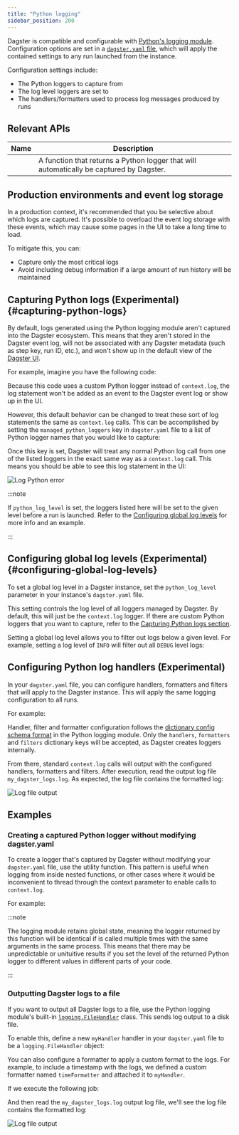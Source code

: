 ```yaml
---
title: "Python logging"
sidebar_position: 200
---
```


Dagster is compatible and configurable with [Python's logging module](https://docs.python.org/3/library/logging.html). Configuration options are set in a [`dagster.yaml` file](/guides/deploy/dagster-yaml), which will apply the contained settings to any run launched from the instance.

Configuration settings include:

- The Python loggers to capture from
- The log level loggers are set to
- The handlers/formatters used to process log messages produced by runs

## Relevant APIs

| Name                                                     | Description                                                                             |
| -------------------------------------------------------- | --------------------------------------------------------------------------------------- |
| <PyObject section="utilities" module="dagster" object="get_dagster_logger"/> | A function that returns a Python logger that will automatically be captured by Dagster. |

## Production environments and event log storage

In a production context, it's recommended that you be selective about which logs are captured. It's possible to overload the event log storage with these events, which may cause some pages in the UI to take a long time to load.

To mitigate this, you can:

- Capture only the most critical logs
- Avoid including debug information if a large amount of run history will be maintained

## Capturing Python logs (Experimental) \{#capturing-python-logs}

By default, logs generated using the Python logging module aren't captured into the Dagster ecosystem. This means that they aren't stored in the Dagster event log, will not be associated with any Dagster metadata (such as step key, run ID, etc.), and won't show up in the default view of the [Dagster UI](/guides/deploy/webserver).

For example, imagine you have the following code:

<CodeExample path="docs_snippets/docs_snippets/concepts/logging/python_logger.py" startAfter="start_python_logger" endBefore="end_python_logger" /> 

Because this code uses a custom Python logger instead of `context.log`, the log statement won't be added as an event to the Dagster event log or show up in the UI.

However, this default behavior can be changed to treat these sort of log statements the same as `context.log` calls. This can be accomplished by setting the `managed_python_loggers` key in `dagster.yaml` file to a list of Python logger names that you would like to capture:

<CodeExample language="yaml" path="docs_snippets/docs_snippets/concepts/logging/python_logging_managed_loggers_config.yaml" />

Once this key is set, Dagster will treat any normal Python log call from one of the listed loggers in the exact same way as a `context.log` call. This means you should be able to see this log statement in the UI:

![Log Python error](/images/guides/monitor/logging/log-python-error.png)

:::note

If `python_log_level` is set, the loggers listed here will be set to the given level before a run is launched. Refer to the [Configuring global log levels](#configuring-global-log-levels) for more info and an example.

:::


## Configuring global log levels (Experimental) \{#configuring-global-log-levels}

To set a global log level in a Dagster instance, set the `python_log_level` parameter in your instance's `dagster.yaml` file.

This setting controls the log level of all loggers managed by Dagster. By default, this will just be the `context.log` logger. If there are custom Python loggers that you want to capture, refer to the [Capturing Python logs section](#capturing-python-logs).

Setting a global log level allows you to filter out logs below a given level. For example, setting a log level of `INFO` will filter out all `DEBUG` level logs:

<CodeExample language="yaml" path="docs_snippets/docs_snippets/concepts/logging/python_logging_python_log_level_config.yaml" />

## Configuring Python log handlers (Experimental)

In your `dagster.yaml` file, you can configure handlers, formatters and filters that will apply to the Dagster instance. This will apply the same logging configuration to all runs.

For example:

<CodeExample language="yaml" path="docs_snippets/docs_snippets/concepts/logging/python_logging_handler_config.yaml" />

Handler, filter and formatter configuration follows the [dictionary config schema format](https://docs.python.org/3/library/logging.config.html#logging-config-dictschema) in the Python logging module. Only the `handlers`, `formatters` and `filters` dictionary keys will be accepted, as Dagster creates loggers internally.

From there, standard `context.log` calls will output with the configured handlers, formatters and filters. After execution, read the output log file `my_dagster_logs.log`. As expected, the log file contains the formatted log:

![Log file output](/images/guides/monitor/logging/log-file-output.png)

## Examples

### Creating a captured Python logger without modifying dagster.yaml

To create a logger that's captured by Dagster without modifying your `dagster.yaml` file, use the <PyObject section="utilities" module="dagster" object="get_dagster_logger"/> utility function. This pattern is useful when logging from inside nested functions, or other cases where it would be inconvenient to thread through the context parameter to enable calls to `context.log`.

For example:

<CodeExample path="docs_snippets/docs_snippets/concepts/logging/python_logger.py" startAfter="start_get_logger" endBefore="end_get_logger" />

:::note

The logging module retains global state, meaning the logger returned by this function will be identical if <PyObject section="utilities" module="dagster" object="get_dagster_logger" /> is called multiple times with the same arguments in the same process. This means that there may be unpredictable or unituitive results if you set the level of the returned Python logger to different values in different parts of your code.

:::

### Outputting Dagster logs to a file

If you want to output all Dagster logs to a file, use the Python logging module's built-in [`logging.FileHandler`](https://docs.python.org/3/library/logging.handlers.html#logging.FileHandler) class. This sends log output to a disk file.

To enable this, define a new `myHandler` handler in your `dagster.yaml` file to be a `logging.FileHandler` object:


<CodeExample language="yaml" path="docs_snippets/docs_snippets/concepts/logging/python_logging_file_output_config.yaml" />

You can also configure a formatter to apply a custom format to the logs. For example, to include a timestamp with the logs, we defined a custom formatter named `timeFormatter` and attached it to `myHandler`.

If we execute the following job:

<CodeExample path="docs_snippets/docs_snippets/concepts/logging/file_output_pipeline.py" startAfter="start_custom_file_output_log" endBefore="end_custom_file_output_log" />

And then read the `my_dagster_logs.log` output log file, we'll see the log file contains the formatted log:

![Log file output](/images/guides/monitor/logging/log-file-output.png)
